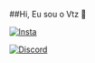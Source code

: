 ##Hi, Eu sou o Vtz 🖤


[![Insta](https://img.shields.io/badge/Instagram-E4405F?style=for-the-badge&logo=instagram&logoColor=white)](https://www.instagram.com/vtz7_/)

[![Discord](https://img.shields.io/badge/Discord-7289DA?style=for-the-badge&logo=discord&logoColor=white)](https://discord.com/users/423207882935369738)
